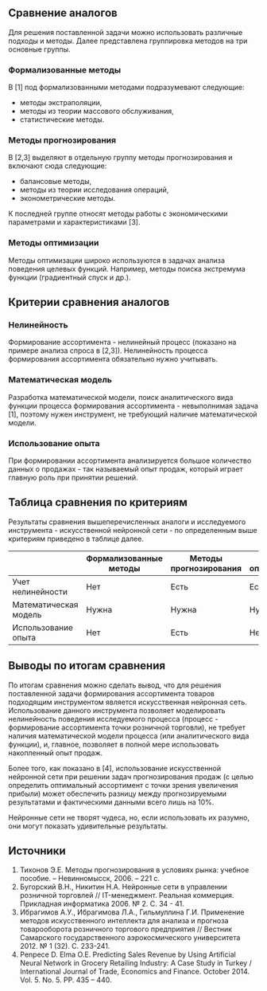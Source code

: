 ## Сравнение аналогов

Для решения поставленной задачи можно использовать различные подходы и методы. Далее представлена группировка методов на три основные группы.

### Формализованные методы

В [1] под формализованными методами подразумевают следующие: 

- методы экстраполяции, 
- методы из теории массового обслуживания, 
- статистические методы.

### Методы прогнозирования

В [2,3] выделяют в отдельную группу методы прогнозирования и включают сюда следующие: 

- балансовые методы, 
- методы из теории исследования операций, 
- эконометрические методы.

К последней группе относят методы работы с экономическими параметрами и характеристиками [3].

### Методы оптимизации

Методы оптимизации широко используются в задачах анализа поведения целевых функций. Например, методы поиска экстремума функции (градиентный спуск и др.).

## Критерии сравнения аналогов

### Нелинейность

Формирование ассортимента - нелинейный процесс (показано на примере анализа спроса в [2,3]). Нелинейность процесса формирования ассортимента обязательно нужно учитывать.

### Математическая модель

Разработка математической модели, поиск аналитического вида функции процесса формирования ассортимента - невыполнимая задача [1], поэтому нужен инструмент, не требующий наличие математической модели.

### Использование опыта

При формировании ассортимента анализируется большое количество данных о продажах - так называемый опыт продаж, который играет главную роль при принятии решений.

## Таблица сравнения по критериям

Результаты сравнения вышеперечисленных аналоги и исследуемого инструмента - искусственной нейронной сети - по определенным выше критериям приведено в таблице далее. 

|                       | Формализованные методы | Методы прогнозирования | Методы оптимизации | Нейронные сети |
| --------------------- | ---------------------- | ---------------------- | ------------------ | -------------- |
| Учет нелинейности     | Нет                    | Есть                   | Есть               | Есть           |
| Математическая модель | Нужна                  | Нужна                  | Нужна              | Не нужна       |
| Использование опыта   | Нет                    | Есть                   | Нет                | Есть           |



## Выводы по итогам сравнения

По итогам сравнения можно сделать вывод, что для решения поставленной задачи формирования ассортимента товаров подходящим инструментом является искусственная нейронная сеть. Использование данного инструмента позволяет моделировать нелинейность поведения исследуемого процесса (процесс - формирование ассортимента точки розничной торговли), не требует наличия математической модели процесса (или аналитического вида функции), и, главное, позволяет в полной мере использовать накопленный опыт продаж. 

Более того, как показано в [4], использование искусственной нейронной сети при решении задач прогнозирования продаж (с целью определить оптимальный ассортимент с точки зрения увеличения прибыли) может обеспечить разницу между прогнозируемыми результатами и фактическими данными всего лишь на 10%.

Нейронные сети не творят чудеса, но, если использовать их разумно, они могут показать удивительные результаты.

## Источники

1. Тихонов Э.Е. Методы прогнозирования в условиях рынка: учебное пособие. – Невинномысск, 2006. – 221 с.
2. Бугорский В.Н., Никитин Н.А. Нейронные сети в управлении розничной торговлей // IT-менеджмент. Реальная коммерция. Прикладная информатика 2006. № 2. С. 34 - 41.
3. Ибрагимов А.У., Ибрагимова Л.А., Гильмуллина Г.И. Применение методов искусственного интеллекта для анализа и прогноза товарооборота розничного торгового предприятия // Вестник Самарского государственного аэрокосмического университета 2012. № 1 (32). С. 233-241.
4. Penpece D. Elma O.E. Predicting Sales Revenue by Using Artificial Neural Network in Grocery Retailing Industry: A Case Study in Turkey / International Journal of Trade, Economics and Finance. October 2014. Vol. 5. No. 5. PP. 435 – 440.
